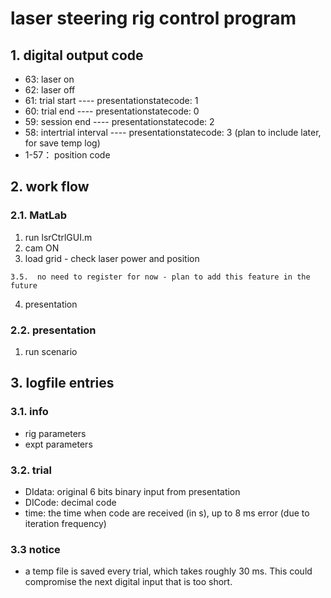 # laser steering rig control program

## 1. digital output code
* 63: laser on
* 62: laser off
* 61: trial start ---- presentationstatecode: 1
* 60: trial end   ---- presentationstatecode: 0
* 59: session end ---- presentationstatecode: 2
* 58: intertrial interval ---- presentationstatecode: 3 (plan to include later, for save temp log)
* 1-57： position code


## 2. work flow
### 2.1. MatLab

  1) run lsrCtrlGUI.m
  2) cam ON
  3) load grid
    - check laser power and position
    
    3.5.  no need to register for now - plan to add this feature in the future
  
  4) presentation
  
### 2.2. presentation

  1) run scenario


## 3. logfile entries
### 3.1. info
- rig parameters 
- expt parameters
### 3.2. trial
- DIdata: original 6 bits binary input from presentation
- DICode: decimal code
- time: the time when code are received (in s), up to 8 ms error (due to iteration frequency)
### 3.3 notice
- a temp file is saved every trial, which takes roughly 30 ms. This could compromise the next digital input that is too short.
